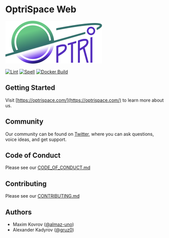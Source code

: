 # OptriSpace Web

![OptriSpace](./public/optrispace.png)

[![Lint](https://github.com/optriment/optrispace-frontend/actions/workflows/lint.yml/badge.svg)](https://github.com/optriment/optrispace-frontend/actions/workflows/lint.yml)
[![Spell](https://github.com/optriment/optrispace-frontend/actions/workflows/spell.yml/badge.svg)](https://github.com/optriment/optrispace-frontend/actions/workflows/spell.yml)
[![Docker Build](https://github.com/optriment/optrispace-frontend/actions/workflows/docker-image.yml/badge.svg)](https://github.com/optriment/optrispace-frontend/actions/workflows/docker-image.yml)

## Getting Started

Visit [https://optrispace.com/](https://optrispace.com/) to learn more about us.

## Community

Our community can be found on [Twitter](https://twitter.com/optrispace),
where you can ask questions, voice ideas, and get support.

## Code of Conduct

Please see our [CODE_OF_CONDUCT.md](./CODE_OF_CONDUCT.md)

## Contributing

Please see our [CONTRIBUTING.md](./CONTRIBUTING.md)

## Authors

- Maxim Kovrov ([@almaz-uno](https://github.com/almaz-uno))
- Alexander Kadyrov ([@gruz0](https://github.com/gruz0))
